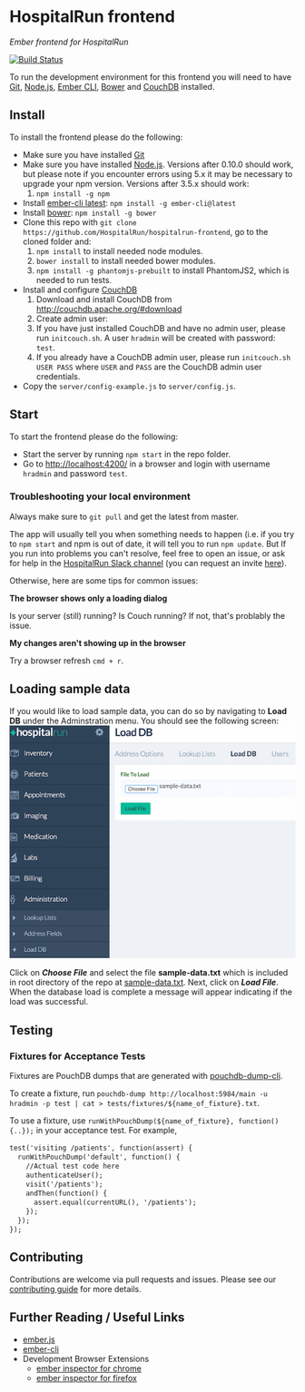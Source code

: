 HospitalRun frontend
========

_Ember frontend for HospitalRun_

[![Build Status](https://travis-ci.org/HospitalRun/hospitalrun-frontend.svg?branch=master)](https://travis-ci.org/HospitalRun/hospitalrun-frontend)

To run the development environment for this frontend you will need to have [Git](https://git-scm.com/), [Node.js](https://nodejs.org), [Ember CLI](http://ember-cli.com/), [Bower](http://bower.io/) and [CouchDB](http://couchdb.apache.org/) installed.

## Install
To install the frontend please do the following:

- Make sure you have installed [Git](https://git-scm.com/book/en/v2/Getting-Started-Installing-Git)
- Make sure you have installed [Node.js](https://nodejs.org/en/download/). Versions after 0.10.0 should work, but please note if you encounter errors using 5.x it may be necessary to upgrade your npm version. Versions after 3.5.x should work:
    1. `npm install -g npm`
- Install [ember-cli latest](https://www.npmjs.org/package/ember-cli): `npm install -g ember-cli@latest`
- Install [bower](https://www.npmjs.org/package/bower): `npm install -g bower`
- Clone this repo with `git clone https://github.com/HospitalRun/hospitalrun-frontend`, go to the cloned folder and:
    1. `npm install` to install needed node modules.
    2. `bower install` to install needed bower modules.
    3. `npm install -g phantomjs-prebuilt` to install PhantomJS2, which is needed to run tests.
- Install and configure [CouchDB](http://couchdb.apache.org/)
  1. Download and install CouchDB from http://couchdb.apache.org/#download
  2. Create admin user:
    1. If you have just installed CouchDB and have no admin user, please run `initcouch.sh`. A user `hradmin` will be created with password: `test`.
    2. If you already have a CouchDB admin user, please run `initcouch.sh USER PASS` where `USER` and `PASS` are the CouchDB admin user credentials.
- Copy the `server/config-example.js` to `server/config.js`.

## Start
To start the frontend please do the following:

- Start the server by running `npm start` in the repo folder.
- Go to [http://localhost:4200/](http://localhost:4200/) in a browser and login with username `hradmin` and password `test`.

### Troubleshooting your local environment
Always make sure to `git pull` and get the latest from master.

The app will usually tell you when something needs to happen (i.e. if you try to `npm start` and npm is out of date, it will tell you to run `npm update`. But If you run into problems you can't resolve, feel free to open an issue, or ask for help in the [HospitalRun Slack channel](https://hospitalrun.slack.com/) (you can request an invite [here](https://hospitalrun-slackin.herokuapp.com/)).

Otherwise, here are some tips for common issues:

**The browser shows only a loading dialog**

Is your server (still) running? Is Couch running? If not, that's problably the issue.

**My changes aren't showing up in the browser**

Try a browser refresh `cmd + r`.

## Loading sample data
If you would like to load sample data, you can do so by navigating to **Load DB** under the Adminstration menu.  You should see the following screen:
![Load DB screenshot](screenshots/load-db.png)

Click on ***Choose File*** and select the file **sample-data.txt** which is included in root directory of the repo at [sample-data.txt](sample-data.txt).
Next, click on ***Load File***.  When the database load is complete a message will appear indicating if the load was successful.

## Testing

### Fixtures for Acceptance Tests

Fixtures are PouchDB dumps that are generated with [pouchdb-dump-cli](https://github.com/nolanlawson/pouchdb-dump-cli).

To create a fixture, run `pouchdb-dump http://localhost:5984/main -u hradmin -p test | cat > tests/fixtures/${name_of_fixture}.txt`.

To use a fixture, use `runWithPouchDump(${name_of_fixture}, function(){..});` in your acceptance test. For example,

```
test('visiting /patients', function(assert) {
  runWithPouchDump('default', function() {
    //Actual test code here
    authenticateUser();
    visit('/patients');
    andThen(function() {
      assert.equal(currentURL(), '/patients');
    });
  });
});
```
Contributing
------------
Contributions are welcome via pull requests and issues.  Please see our [contributing guide](https://github.com/hospitalrun/hospitalrun-frontend/blob/master/CONTRIBUTING.md) for more details.

## Further Reading / Useful Links

* [ember.js](http://emberjs.com/)
* [ember-cli](http://www.ember-cli.com/)
* Development Browser Extensions
  * [ember inspector for chrome](https://chrome.google.com/webstore/detail/ember-inspector/bmdblncegkenkacieihfhpjfppoconhi)
  * [ember inspector for firefox](https://addons.mozilla.org/en-US/firefox/addon/ember-inspector/)
